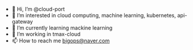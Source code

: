 - 👋 Hi, I’m @cloud-port
- 👀 I’m interested in cloud computing, machine learning, kubernetes, api-gateway
- 🌱 I’m currently learning mackine learning
- 💞️ I’m working in tmax-cloud 
- 📫 How to reach me bigops@naver.com

